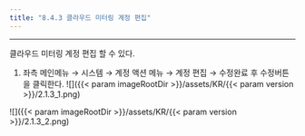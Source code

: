 ```yaml
---
title: "8.4.3 클라우드 미터링 계정 편집"
---
```


---

클라우드 미터링 계정 편집 할 수 있다.

1. 좌측 메인메뉴 → 시스템 → 계정 액션 메뉴 → 계정 편집 → 수정완료 후 수정버튼을 클릭한다.
![]({{< param imageRootDir >}}/assets/KR/{{< param version >}}/2.1.3_1.png)

![]({{< param imageRootDir >}}/assets/KR/{{< param version >}}/2.1.3_2.png)
